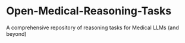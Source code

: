 # Open-Medical-Reasoning-Tasks
A comprehensive repository of reasoning tasks for Medical LLMs (and beyond)

